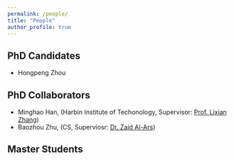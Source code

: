```yaml
---
permalink: /people/
title: "People"
author_profile: true
---
```


## PhD Candidates

* Hongpeng Zhou

## PhD Collaborators

* Minghao Han, (Harbin Institute of Techonology, Supervisor: [Prof. Lixian Zhang](http://homepage.hit.edu.cn/lixianzhang))
* Baozhou Zhu, (CS, Superviosr: [Dr. Zaid Al-Ars](www.ce.ewi.tudelft.nl/zaid/))

## Master Students
 

